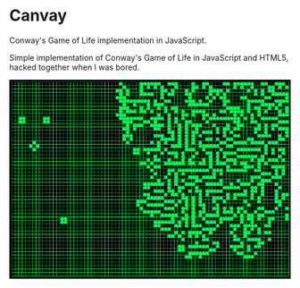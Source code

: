 # Canvay
Conway's Game of Life implementation in JavaScript.

Simple implementation of Conway's Game of Life in JavaScript and HTML5, hacked together when I was bored.

<p align="center">
<img src="media/screenshot.png" alt=""/>
</p>
